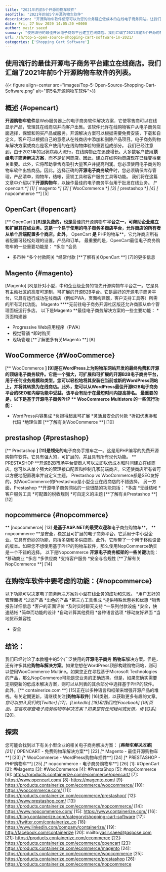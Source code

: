 ```yaml
---
title: "2021年的前5个开源购物车软件" 
seoTitle: "2021年的前5个开源购物车软件" 
description: "开源购物车软件使您可以为您的业务建立低成本的在线电子商务网站。让我们回顾一下前5个免费软件购物车。" 
date: Fri, 27 Nov 2020 14:05:20 +0000
author: yasir saeed
summary: "使用流行的最佳开源电子商务平台建立在线商店。我们汇编了2021年前5个开源购物车软件的列表。" 
url: /zh/top-5-open-source-shopping-cart-software-in-2021/
categories: ['Shopping Cart Software']
---
```


## 使用流行的最佳开源电子商务平台建立在线商店。我们汇编了2021年前5个开源购物车软件的列表。

{{< figure align=center src="images/Top-5-Open-Source-Shopping-Cart-Software.png" alt="前5名开源购物车软件">}}


## **概述** {#opencart}
**开源购物车软件**是Web服务器上的电子商务软件解决方案，它使零售商可以在线显示产品，管理其在线商店并向客户出售。该软件允许在线购物客户从电子商务店面选择，保留和购买产品或服务。开源解决方案可以根据需要免费安装，下载和自定义。客户可以根据自己的意愿从在线商店中添加和删除产品项目。电子商务购物车解决方案或商店是客户使用的在线购物体验的重要组成部分。
我们已经注意到，由于2021年的冠状病毒大流行，在线购物正在迅速增长。大多数客户使用**顶级电子商务解决方案**，而不是访问商店。因此，建立在线购物商店现在已经变得至关重要。此外，它将帮助零售商吸引大量客户并提高利润。您必须使用电子商务购物车软件出售商品。因此，选择正确的**开源电子商务软件**时，您必须确保库存管理，产品清单，购物车，结帐，营销工具和客户服务工具等功能。
我们将在这篇文章中介绍以下**开源购物车**，以操作最佳的电子商务平台用于批发在线业务。
  *[** opencart **] [1]
  *[** magento **] [2]
  *[** WooCommerce **] [3]
  *[** prestashop **] [4]
  *[** nopcommerce **] [5]

## OpenCart {#opencart}
[** OpenCart **] [6]是免费的，也是**最佳的开源购物车**平台之一，可帮助企业建立和扩展其在线业务。这是一个易于使用的电子商务多商店平台，允许商店的所有者从单个后端配置多个商店。此外，** OpenCart **是** PHP购物车**，它允许商店所有者配置可轻松处理的设置，产品和订单。
最重要的是，OpenCart最佳电子商务购物车的一些重要功能是：
  *多店
  *会员
  * 多币种
  *多个付款网关
  *经常付款
[**了解有关OpenCart **] [7]的更多信息

## Magento {#magento}
[Magento] [8]是针对小型，中和企业级业务的领先开源购物车平台之一。它是具有主动社区的高度可定制，可扩展的开源B2B平台。它是最好的开源电子商务平台，它具有运行成功在线商店（例如PWA，页面构建器，客户支持工具等）所需的所有现代功能。 Magento ****无前往电子商务开源社区版还允许商家从单个管理面板运行多店。
以下是Magento **最佳电子商务解决方案的一些主要功能：
  *页面构建器
  * Progressive Web应用程序（PWA）
  * 视觉营销
  *即时购买
  * 现场管理
[**了解更多有关Magento **] [8]

## WooCommerce {#WooCommerce}
[** WooCommerce **] [9]是在WordPress上为购物车网站开发的最终免费和开源的顶级电子商务软件。它是一个强大，可扩展和可扩展的开源B2B电子商务平台，用于任何业务规模和类型。您可以轻松地将其安装在当前或新的WordPress网站上，并将其转换为在线商店。此外，您可以从WordPress最佳开源B2B电子商务平台的SEO和内容功能中受益，该平台有助于在最短时间内提高排名。
最重要的是，以下是基于开源电子商务PHP ** WooCommerce Multistore **的一些**流行功能**：
  * WordPress内容集成
  *负担得起且可扩展
  *灵活且安全的付款
  *折扣优惠券和代码
  *地理位置
[**了解有关WooCommerce **] [10]

## prestashop {#prestashop}
[** Prestashop **] [11]是领先的**电子商务手推车之一。这是用PHP编写的免费开源购物车软件。它具有强大的，可扩展的，并且具有所有现代功能。 ** PRESTASHOP **开源B2B市场平台使商人可以立即以低成本和时间建立在线商店。您可以从单个强大的管理接口配置和控制几家前端商店。它还使商店所有者可以方便地配置税率并自定义主题。 Prestashop vs WooCommerce都是SEO友好的，对WooCommerce的Prestashop是小型企业在线商店的不错选择。
另一方面，Prestashop **开源电子商务网站的一些很酷的功能包括：
  *多店
  *无缝结帐
  *客户服务工具
  *可配置的税收规则
  *可自定义的主题
[**了解有关Prestashop **] [12]

## nopcommerce {#nopcommerce}
** [nopcommerce] [13] **是基于ASP.NET的最受欢迎和**电子商务购物车**。 ** nopcommerce **是安全，稳定且可扩展的电子商务平台。它适用于中小型企业。它具有奇妙的功能，包括多店和多供应商。此外，它附带了一个用于移动设备的版本。如果您不想使用基于PHP的购物车软件，那么使用NopCommerce确实是一个不错的选择。
以下是Nopcommerce **开源电子商务框架的一些关键**功能：
  *移动商业
  *多店
  *多供应商
  *支持客户服务
  *安全与合规性
[**了解有关NopCommerce **] [14]

## **在购物车软件中要考虑的功能**：{#nopcommerce}
以下功能可以决定电子商务解决方案对小型在线业务的成功和失败。
  *用户友好的管理面板
  *过滤产品
  *出色的产品
  *第三方工具集成
  *提供特殊优惠券和优惠
  *销售报告详细信息
  *客户的正面评价
  *及时实时聊天支持
  *一系列付款设施
  *安全，快速结帐
  *简单而功能的设计
  *自动计算其他费用
  *各种语言选项
  *移动友好界面
  *当地货币兼容性
  * 安全

## 结论：
我们已经讨论了本教程中的5个广泛使用的**开源电子商务** **购物车**解决方案。但是，还有许多其他**购物车解决方案**。如果您想在WordPress顶部构建购物网站，则可以使用WooCommerce Multine。如果您正在寻找基于Microsoft Technologies的产品，那么NopCommerce可能是您业务的正确选择。但是，如果您确实需要定期更新的低成本解决方案，则可以从列表的其余部分中选择基于PHP的软件。
此外，[** containerize.com **] [15]正在以多种语言和框架来增强开源产品的堆栈。有关定期更新，请继续关注[**购物车软件**] [16]类别，以获取更多有趣的文章。 _您可以加入我们的[Twitter] [17]，[LinkedIn] [18]和我们的[Facebook] [19]页面。您喜欢哪些电子商务购物车解决方案？如果您有任何疑问或反馈，请_ [联系] [20]。

## 探索
您可能会找到以下有关小型企业的相关电子商务解决方案：
  *[**购物车解决方案**] [21]
  *[** OPENCART  - 免费购物车解决方案**] [22]
  *[** Magento  - 最佳开源购物车**] [23]
  *[** WooCommerce  -  WordPress购物车插件**] [24]
  *[** PRESTASHOP  -  PHP购物车**] [25]
  *[** nopcommerce  - 电子商务购物车**] [26]
[1]: #OpenCart
[2]: #Magento
[3]: #WooCommerce
[4]: #PrestaShop
[5]: #nopCommerce
[6]: https://products.containerize.com/ecommerce/opencart/
[7]: https://www.opencart.com/
[8]: https://magento.com/
[9]: https://products.containerize.com/ecommerce/woocommerce/
[10]: https://woocommerce.com/
[11]: https://products.containerize.com/ecommerce/prestashop/
[12]: https://www.prestashop.com/
[13]: https://products.containerize.com/ecommerce/nopcommerce/
[14]: https://www.nopcommerce.com/
[15]: https://www.containerize.com/
[16]: https://blog.containerize.com/category/shopping-cart-software
[17]: https://twitter.com/containerize_co
[18]: https://www.linkedin.com/company/containerize/
[19]: http://facebook.com/containerize
[20]: mailto:yasir.saeed@aspose.com
[21]: https://products.containerize.com/ecommerce
[22]: https://products.containerize.com/ecommerce/opencart
[23]: https://products.containerize.com/ecommerce/magento
[24]: https://products.containerize.com/ecommerce/woocommerce
[25]: https://products.containerize.com/ecommerce/prestashop
[26]: https://products.containerize.com/ecommerce/nopcommerce
